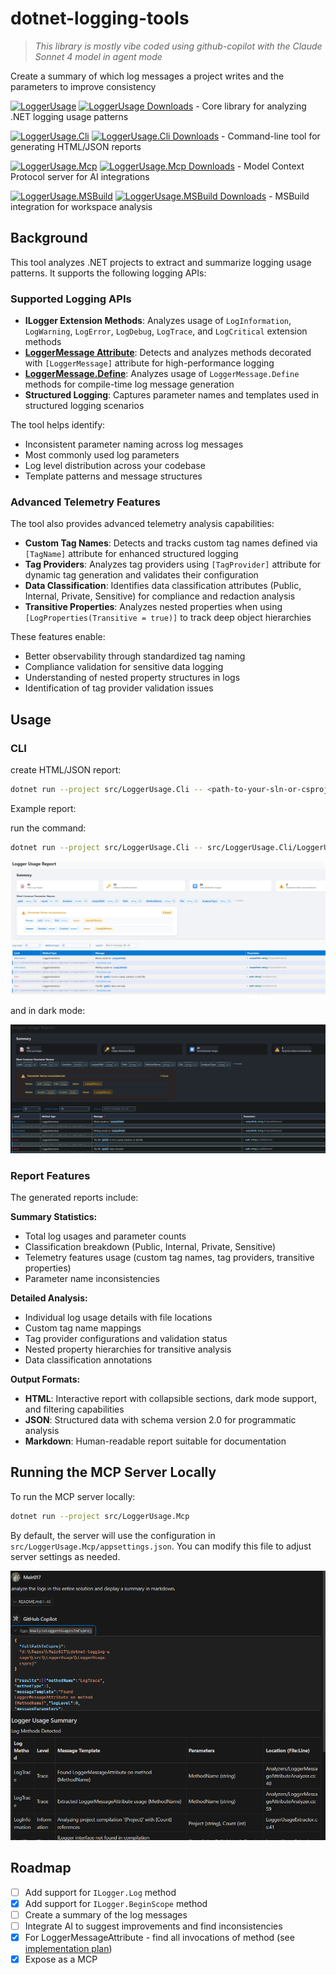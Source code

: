# dotnet-logging-tools

> *This library is mostly vibe coded using github-copilot with the Claude Sonnet 4 model in agent mode*

Create a summary of which log messages a project writes and the parameters to improve consistency

[![LoggerUsage](https://img.shields.io/nuget/v/LoggerUsage?style=flat-square&logo=nuget)](https://www.nuget.org/packages/LoggerUsage) [![LoggerUsage Downloads](https://img.shields.io/nuget/dt/LoggerUsage?style=flat-square&logo=nuget)](https://www.nuget.org/packages/LoggerUsage) - Core library for analyzing .NET logging usage patterns

[![LoggerUsage.Cli](https://img.shields.io/nuget/v/LoggerUsage.Cli?style=flat-square&logo=nuget)](https://www.nuget.org/packages/LoggerUsage.Cli) [![LoggerUsage.Cli Downloads](https://img.shields.io/nuget/dt/LoggerUsage.Cli?style=flat-square&logo=nuget)](https://www.nuget.org/packages/LoggerUsage.Cli) - Command-line tool for generating HTML/JSON reports

[![LoggerUsage.Mcp](https://img.shields.io/nuget/v/LoggerUsage.Mcp?style=flat-square&logo=nuget)](https://www.nuget.org/packages/LoggerUsage.Mcp) [![LoggerUsage.Mcp Downloads](https://img.shields.io/nuget/dt/LoggerUsage.Mcp?style=flat-square&logo=nuget)](https://www.nuget.org/packages/LoggerUsage.Mcp) - Model Context Protocol server for AI integrations

[![LoggerUsage.MSBuild](https://img.shields.io/nuget/v/LoggerUsage.MSBuild?style=flat-square&logo=nuget)](https://www.nuget.org/packages/LoggerUsage.MSBuild) [![LoggerUsage.MSBuild Downloads](https://img.shields.io/nuget/dt/LoggerUsage.MSBuild?style=flat-square&logo=nuget)](https://www.nuget.org/packages/LoggerUsage.MSBuild) - MSBuild integration for workspace analysis

## Background

This tool analyzes .NET projects to extract and summarize logging usage patterns. It supports the following logging APIs:

### Supported Logging APIs

- **ILogger Extension Methods**: Analyzes usage of `LogInformation`, `LogWarning`, `LogError`, `LogDebug`, `LogTrace`, and `LogCritical` extension methods
- **[LoggerMessage Attribute](https://learn.microsoft.com/en-us/dotnet/core/extensions/logger-message-generator)**: Detects and analyzes methods decorated with `[LoggerMessage]` attribute for high-performance logging
- **[LoggerMessage.Define](https://learn.microsoft.com/en-us/dotnet/api/microsoft.extensions.logging.loggermessage)**: Analyzes usage of `LoggerMessage.Define` methods for compile-time log message generation
- **Structured Logging**: Captures parameter names and templates used in structured logging scenarios

The tool helps identify:

- Inconsistent parameter naming across log messages
- Most commonly used log parameters
- Log level distribution across your codebase
- Template patterns and message structures

### Advanced Telemetry Features

The tool also provides advanced telemetry analysis capabilities:

- **Custom Tag Names**: Detects and tracks custom tag names defined via `[TagName]` attribute for enhanced structured logging
- **Tag Providers**: Analyzes tag providers using `[TagProvider]` attribute for dynamic tag generation and validates their configuration
- **Data Classification**: Identifies data classification attributes (Public, Internal, Private, Sensitive) for compliance and redaction analysis
- **Transitive Properties**: Analyzes nested properties when using `[LogProperties(Transitive = true)]` to track deep object hierarchies

These features enable:
- Better observability through standardized tag naming
- Compliance validation for sensitive data logging
- Understanding of nested property structures in logs
- Identification of tag provider validation issues

## Usage

### CLI

create HTML/JSON report:

```bash
dotnet run --project src/LoggerUsage.Cli -- <path-to-your-sln-or-csproj> <output-file-name>.<html/json>
```

Example report:

run the command:
```bash
dotnet run --project src/LoggerUsage.Cli -- src/LoggerUsage.Cli/LoggerUsage.Cli.csproj report.html
```

![Logger Usage Report in light mode, showing summary cards, most common parameter names, and parameter name inconsistencies, with a light background and dark text for accessibility.](assets/report-light.png)

and in dark mode:

![Logger Usage Report in dark mode, showing summary cards, most common parameter names, and parameter name inconsistencies, with a dark background and light text for accessibility.](assets/report-dark.png)

### Report Features

The generated reports include:

**Summary Statistics:**
- Total log usages and parameter counts
- Classification breakdown (Public, Internal, Private, Sensitive)
- Telemetry features usage (custom tag names, tag providers, transitive properties)
- Parameter name inconsistencies

**Detailed Analysis:**
- Individual log usage details with file locations
- Custom tag name mappings
- Tag provider configurations and validation status
- Nested property hierarchies for transitive analysis
- Data classification annotations

**Output Formats:**
- **HTML**: Interactive report with collapsible sections, dark mode support, and filtering capabilities
- **JSON**: Structured data with schema version 2.0 for programmatic analysis
- **Markdown**: Human-readable report suitable for documentation

## Running the MCP Server Locally

To run the MCP server locally:

```bash
dotnet run --project src/LoggerUsage.Mcp
```

By default, the server will use the configuration in `src/LoggerUsage.Mcp/appsettings.json`. You can modify this file to adjust server settings as needed.

![alt text](assets/mcp.png)

## Roadmap

- [ ] Add support for `ILogger.Log` method
- [x] Add support for `ILogger.BeginScope` method
- [ ] Create a summary of the log messages
- [ ] Integrate AI to suggest improvements and find inconsistencies
- [x] For LoggerMessageAttribute - find all invocations of method (see [implementation plan](LoggerMessageAttribute-Invocations-Plan.md))
- [x] Expose as a MCP
